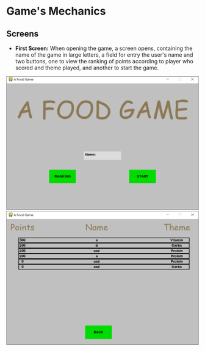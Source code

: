 # Game's Mechanics

## Screens

- **First Screen:**
When opening the game, a screen opens, containing the name of the game in large letters, a field for entry the user's name and two buttons, one to view the ranking of points according to player who scored and theme played, and another to start the game.

![Alt](https://github.com/begalv/Educational-Food-Game/blob/master/docs/images/gameIntro.png)
![Alt](https://github.com/begalv/Educational-Food-Game/blob/master/docs/images/gameRanking.png)
